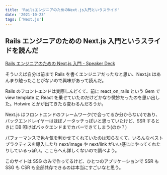 ```yaml
---
title: 'RailsエンジニアのためのNext.js入門というスライド'
date: '2021-10-23'
tags: ['Next.js']
---
```


## Rails エンジニアのための Next.js 入門というスライドを読んだ

[Rails エンジニアのための Next\.js 入門 \- Speaker Deck](https://speakerdeck.com/hokaccha/railsenziniafalsetamefalsenext-dot-jsru-men)

そういえば自分は前まで Rails を書くエンジニアだったなと思い、Next.js はあんまり触ったことがないので興味があって読んだ。

Rails のフロントエンドは実際しんどくて、前に react_on_rails という Gem で view template に React を乗せていたのだけどかなり微妙だったのを思い出した。Hotwire とかが出てきたら変わるんだろうか。

Next.js はフロントエンドのフレームワーク(で合ってるか分からない)であり、バックエンドレイヤーはほぼノータッチっぽいと思っていたけど、SSR するときに DB 叩けばバックエンドまでカバーできてしまう(のか？)

パフォーマンスで色々気を利かせてくれていたのは知らなくて、いろんなベストプラクティスを導入したり next/image や next/link がいい感じにやってくれたりしているっぽい。ここらへん詳しくないので調べよう。

このサイトは SSG のみで作ってるけど、ひとつのアプリケーションで SSR も SSG も CSR も全部共存できるのは本当にすごいなと思う。
